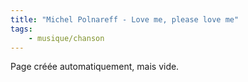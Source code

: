 ```yaml
---
title: "Michel Polnareff - Love me, please love me"
tags:
    - musique/chanson
---
```


Page créée automatiquement, mais vide.
